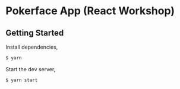 # Pokerface App (React Workshop)

## Getting Started

Install dependencies,

```bash
$ yarn
```

Start the dev server,

```bash
$ yarn start
```
